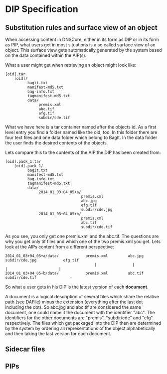 # DIP Specification

## Substitution rules and surface view of an object

When accessing content in DNSCore, either in its form as DIP or in its form as PIP, what users get
in most situations is a so called surface view of an object. This surface view gets automatically generated
by the system based on the data contained within the AIP(s). 

What a user might get when retrieving an object might look like:

    [oid].tar
        [oid]/
              bagit.txt
              manifest-md5.txt
              bag-info.txt
              tagmanifest-md5.txt
              data/
                   premis.xml
                   abc.tif
                   efg.tif
                   subdir/cde.tif
                   
What we have here is a tar container named after the objects id. As a first level entry you find a folder named
like the oid, too. In this folder there are four text files and one data folder which belong to BagIt. In the data
folder the user finds the desired contents of the objects.
                
Lets compare this to the contents of the AIP the DIP has been created from:

    [oid].pack_1.tar
        [oid].pack_1/
              bagit.txt
              manifest-md5.txt
              bag-info.txt
              tagmanifest-md5.txt
              data/
                   2014_01_03+04_05+a/	
                                      premis.xml
                                      abc.jpg
                                      efg.tif
                                      subdir/cde.jpg
                   2014_01_03+04_05+b/	
                                      premis.xml
                                      abc.tif
                                      subdir/cde.tif

As you see, you only get one premis.xml and the abc.tif. 
The questions are why you get only tif files and which one of the two premis.xml you get.
Lets look at the AIPs content from a different perspective:

    2014_01_03+04_05+a/data/            premis.xml         abc.jpg           subdir/cde.jpg            efg.tif
                                            |                |                    |                       |
    2014_01_03+04_05+b/data/            premis.xml         abc.tif           subdir/cde.tif               -
                                                                
So what a user gets in his DIP is the latest version of each **document**.

A document is a logical description of several files which share the relative path 
(see [DAFile](https://github.com/da-nrw/DNSCore/blob/master/ContentBroker/src/main/markdown/object_model.md#dafile)) minus the extension
(everything after the last dot including the dot). So abc.jpg and abc.tif are considered the same document, one could
name it the document with the identifier "abc". The identifiers for the other documents are "premis", "subdir/cde" and "efg" 
respectively. The files which get packaged into the DIP then are determined by the system by ordering all representations of the object 
alphabetically and then taking the last version for each document.


## Sidecar files


## PIPs
